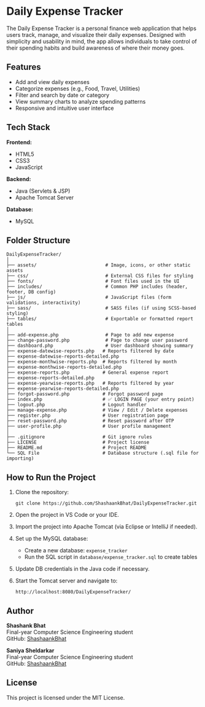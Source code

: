 # Daily Expense Tracker

The Daily Expense Tracker is a personal finance web application that helps users track, manage, and visualize their daily expenses. Designed with simplicity and usability in mind, the app allows individuals to take control of their spending habits and build awareness of where their money goes.

## Features

- Add and view daily expenses
- Categorize expenses (e.g., Food, Travel, Utilities)
- Filter and search by date or category
- View summary charts to analyze spending patterns
- Responsive and intuitive user interface

## Tech Stack

**Frontend:**
- HTML5
- CSS3
- JavaScript

**Backend:**
- Java (Servlets & JSP)
- Apache Tomcat Server

**Database:**
- MySQL

## Folder Structure

```
DailyExpenseTracker/
│
├── assets/                         # Image, icons, or other static assets
├── css/                            # External CSS files for styling
├── fonts/                          # Font files used in the UI
├── includes/                       # Common PHP includes (header, footer, DB config)
├── js/                             # JavaScript files (form validations, interactivity)
├── sass/                           # SASS files (if using SCSS-based styling)
├── tables/                         # Exportable or formatted report tables
│
├── add-expense.php                 # Page to add new expense
├── change-password.php             # Page to change user password
├── dashboard.php                   # User dashboard showing summary
├── expense-datewise-reports.php   # Reports filtered by date
├── expense-datewise-reports-detailed.php
├── expense-monthwise-reports.php  # Reports filtered by month
├── expense-monthwise-reports-detailed.php
├── expense-reports.php            # General expense report
├── expense-reports-detailed.php
├── expense-yearwise-reports.php   # Reports filtered by year
├── expense-yearwise-reports-detailed.php
├── forgot-password.php            # Forgot password page
├── index.php                      # ✅ LOGIN PAGE (your entry point)
├── logout.php                     # Logout handler
├── manage-expense.php             # View / Edit / Delete expenses
├── register.php                   # User registration page
├── reset-password.php             # Reset password after OTP
├── user-profile.php               # User profile management
│
├── .gitignore                     # Git ignore rules
├── LICENSE                        # Project license
├── README.md                      # Project README
└── SQL File                       # Database structure (.sql file for importing)

```

## How to Run the Project

1. Clone the repository:
   ```
   git clone https://github.com/ShashaankBhat/DailyExpenseTracker.git
   ```

2. Open the project in VS Code or your IDE.

3. Import the project into Apache Tomcat (via Eclipse or IntelliJ if needed).

4. Set up the MySQL database:
   - Create a new database: `expense_tracker`
   - Run the SQL script in `database/expense_tracker.sql` to create tables

5. Update DB credentials in the Java code if necessary.

6. Start the Tomcat server and navigate to:
   ```
   http://localhost:8080/DailyExpenseTracker/
   ```

## Author

**Shashank Bhat**  
Final-year Computer Science Engineering student  
GitHub: [ShashaankBhat](https://github.com/ShashaankBhat)


**Saniya Sheldarkar**  
Final-year Computer Science Engineering student  
GitHub: [ShashaankBhat](https://github.com/SaniyaSheldarkar)



## License

This project is licensed under the MIT License.
